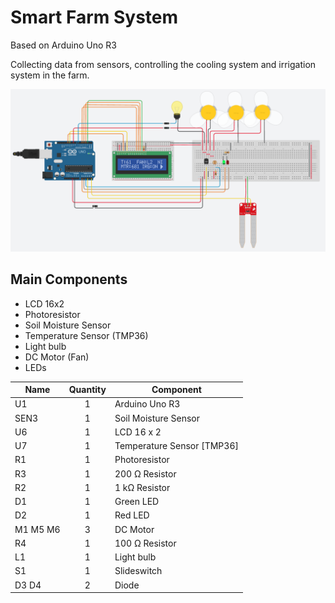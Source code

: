 # Smart Farm System
Based on Arduino Uno R3

Collecting data from sensors, controlling the cooling system and irrigation system in the farm.

![overview](docs/overview.png)

## Main Components
- LCD 16x2
- Photoresistor
- Soil Moisture Sensor
- Temperature Sensor (TMP36)
- Light bulb
- DC Motor (Fan)
- LEDs


| Name     | Quantity | Component                  |
| -------- | :------: | -------------------------- |
| U1       |    1     | Arduino Uno R3             |
| SEN3     |    1     | Soil Moisture Sensor       |
| U6       |    1     | LCD 16 x 2                 |
| U7       |    1     | Temperature Sensor [TMP36] |
| R1       |    1     | Photoresistor              |
| R3       |    1     | 200 Ω Resistor             |
| R2       |    1     | 1 kΩ Resistor              |
| D1       |    1     | Green LED                  |
| D2       |    1     | Red LED                    |
| M1 M5 M6 |    3     | DC Motor                   |
| R4       |    1     | 100 Ω Resistor             |
| L1       |    1     | Light bulb                 |
| S1       |    1     | Slideswitch                |
| D3 D4    |    2     | Diode                      |
